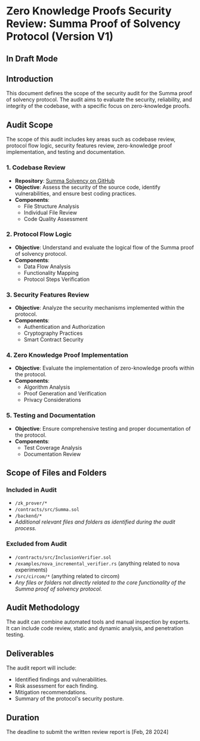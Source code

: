 # Zero Knowledge Proofs Security Review: Summa Proof of Solvency Protocol (Version V1)

## In Draft Mode

## Introduction
This document defines the scope of the security audit for the Summa proof of solvency protocol. The audit aims to evaluate the security, reliability, and integrity of the codebase, with a specific focus on zero-knowledge proofs.

## Audit Scope
The scope of this audit includes key areas such as codebase review, protocol flow logic, security features review, zero-knowledge proof implementation, and testing and documentation.

### 1. Codebase Review
- **Repository**: [Summa Solvency on GitHub](https://github.com/summa-dev/summa-solvency)
- **Objective**: Assess the security of the source code, identify vulnerabilities, and ensure best coding practices.
- **Components**:
  - File Structure Analysis
  - Individual File Review
  - Code Quality Assessment

### 2. Protocol Flow Logic
- **Objective**: Understand and evaluate the logical flow of the Summa proof of solvency protocol.
- **Components**:
  - Data Flow Analysis
  - Functionality Mapping
  - Protocol Steps Verification

### 3. Security Features Review
- **Objective**: Analyze the security mechanisms implemented within the protocol.
- **Components**:
  - Authentication and Authorization
  - Cryptography Practices
  - Smart Contract Security

### 4. Zero Knowledge Proof Implementation
- **Objective**: Evaluate the implementation of zero-knowledge proofs within the protocol.
- **Components**:
  - Algorithm Analysis
  - Proof Generation and Verification
  - Privacy Considerations

### 5. Testing and Documentation
- **Objective**: Ensure comprehensive testing and proper documentation of the protocol.
- **Components**:
  - Test Coverage Analysis
  - Documentation Review

## Scope of Files and Folders
### Included in Audit
- `/zk_prover/*`
- `/contracts/src/Summa.sol`
- `/backend/*`
- *Additional relevant files and folders as identified during the audit process.*

### Excluded from Audit
- `/contracts/src/InclusionVerifier.sol`
- `/examples/nova_incremental_verifier.rs` (anything related to nova experiments)
- `/src/circom/*` (anything related to circom)
- *Any files or folders not directly related to the core functionality of the Summa proof of solvency protocol.*

## Audit Methodology
The audit can combine automated tools and manual inspection by experts. It can include code review, static and dynamic analysis, and penetration testing.

## Deliverables
The audit report will include:
- Identified findings and vulnerabilities.
- Risk assessment for each finding.
- Mitigation recommendations.
- Summary of the protocol's security posture.

## Duration
The deadline to submit the written review report is [Feb, 28 2024]

